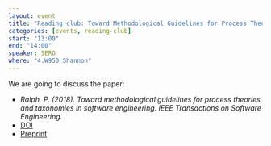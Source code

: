 ```yaml
---
layout: event
title: "Reading club: Toward Methodological Guidelines for Process Theories and Taxonomies in Software Engineering"
categories: [events, reading-club]
start: "13:00"
end: "14:00"
speaker: SERG
where: "4.W950 Shannon"
---
```


We are going to discuss the paper: 

- _Ralph, P. (2018). Toward methodological guidelines for process theories and taxonomies in software engineering. IEEE Transactions on Software Engineering._
- [DOI](https://doi.org/10.1109/TSE.2018.2796554)
- [Preprint](https://www.researchgate.net/profile/Paul_Ralph/publication/322673772_Toward_Methodological_Guidelines_for_Process_Theories_and_Taxonomies_in_Software_Engineering/links/5a6bf9dfaca2722c947bc2d4/Toward-Methodological-Guidelines-for-Process-Theories-and-Taxonomies-in-Software-Engineering.pdf)

